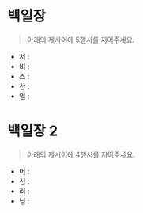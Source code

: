 # 백일장

> 아래의 제시어에 5행시를 지어주세요.

* 서 :
* 비 :
* 스 :
* 산 :
* 업 :

# 백일장 2

> 아래의 제시어에 4행시를 지어주세요.

* 머 :
* 신 :
* 러 :
* 닝 :